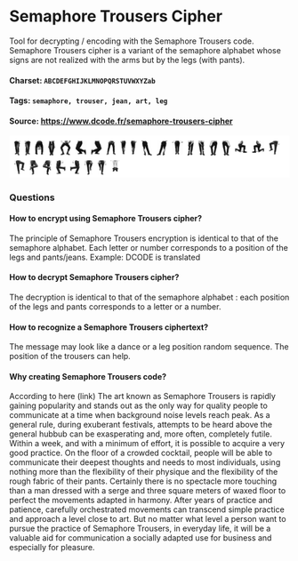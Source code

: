 # Semaphore Trousers Cipher
Tool for decrypting / encoding with the Semaphore Trousers code. Semaphore Trousers cipher is a variant of the semaphore alphabet whose signs are not realized with the arms but by the legs (with pants).

#### Charset: `ABCDEFGHIJKLMNOPQRSTUVWXYZab`

#### Tags: `semaphore, trouser, jean, art, leg`

#### Source: https://www.dcode.fr/semaphore-trousers-cipher

![combined](./combined.png)

### Questions

#### How to encrypt using Semaphore Trousers cipher?
The principle of Semaphore Trousers encryption is identical to that of the semaphore alphabet. Each letter or number corresponds to a position of the legs and pants/jeans. Example: DCODE is translated

#### How to decrypt Semaphore Trousers cipher?
The decryption is identical to that of the semaphore alphabet : each position of the legs and pants corresponds to a letter or a number.

#### How to recognize a Semaphore Trousers ciphertext?
The message may look like a dance or a leg position random sequence. The position of the trousers can help.

#### Why creating Semaphore Trousers code?
According to here (link) The art known as Semaphore Trousers is rapidly gaining popularity and stands out as the only way for quality people to communicate at a time when background noise levels reach peak. As a general rule, during exuberant festivals, attempts to be heard above the general hubbub can be exasperating and, more often, completely futile. Within a week, and with a minimum of effort, it is possible to acquire a very good practice. On the floor of a crowded cocktail, people will be able to communicate their deepest thoughts and needs to most individuals, using nothing more than the flexibility of their physique and the flexibility of the rough fabric of their pants. Certainly there is no spectacle more touching than a man dressed with a serge and three square meters of waxed floor to perfect the movements adapted in harmony. After years of practice and patience, carefully orchestrated movements can transcend simple practice and approach a level close to art. But no matter what level a person want to pursue the practice of Semaphore Trousers, in everyday life, it will be a valuable aid for communication a socially adapted use for business and especially for pleasure.

